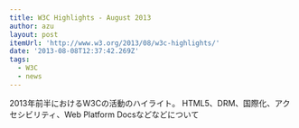 ```yaml
---
title: W3C Highlights - August 2013
author: azu
layout: post
itemUrl: 'http://www.w3.org/2013/08/w3c-highlights/'
date: '2013-08-08T12:37:42.269Z'
tags:
  - W3C
  - news
---
```

2013年前半におけるW3Cの活動のハイライト。
HTML5、DRM、国際化、アクセシビリティ、Web Platform Docsなどなどについて
